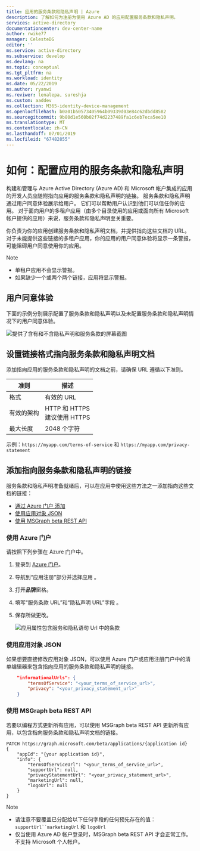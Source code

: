 ```yaml
---
title: 应用的服务条款和隐私声明 | Azure
description: 了解如何为注册为使用 Azure AD 的应用配置服务条款和隐私声明。
services: active-directory
documentationcenter: dev-center-name
author: rwike77
manager: CelesteDG
editor: ''
ms.service: active-directory
ms.subservice: develop
ms.devlang: na
ms.topic: conceptual
ms.tgt_pltfrm: na
ms.workload: identity
ms.date: 05/22/2019
ms.author: ryanwi
ms.reviwer: lenalepa, sureshja
ms.custom: aaddev
ms.collection: M365-identity-device-management
ms.openlocfilehash: b0a01b50573405964b09339d03e84c62dbdd8582
ms.sourcegitcommit: 9b80d1e560b02f74d2237489fa1c6eb7eca5ee10
ms.translationtype: MT
ms.contentlocale: zh-CN
ms.lasthandoff: 07/01/2019
ms.locfileid: "67482855"
---
```

# <a name="how-to-configure-terms-of-service-and-privacy-statement-for-an-app"></a>如何：配置应用的服务条款和隐私声明

构建和管理与 Azure Active Directory (Azure AD) 和 Microsoft 帐户集成的应用的开发人员应随附指向应用的服务条款和隐私声明的链接。 服务条款和隐私声明通过用户同意体验展示给用户。 它们可以帮助用户认识到他们可以信任你的应用。 对于面向用户的多租户应用（由多个目录使用的应用或面向所有 Microsoft 帐户提供的应用）来说，服务条款和隐私声明至关重要。

你负责为你的应用创建服务条款和隐私声明文档，并提供指向这些文档的 URL。 对于未能提供这些链接的多租户应用，你的应用的用户同意体验将显示一条警报，可能阻碍用户同意使用你的应用。

> [!NOTE]
> * 单租户应用不会显示警报。
> * 如果缺少一个或两个两个链接，应用将显示警报。

## <a name="user-consent-experience"></a>用户同意体验

下面的示例分别展示配置了服务条款和隐私声明以及未配置服务条款和隐私声明情况下的用户同意体验。

![提供了含有和不含隐私声明和服务条款的屏幕截图](./media/howto-add-terms-of-service-privacy-statement/user-consent-exp-privacy-statement-terms-service.png)

## <a name="formatting-links-to-the-terms-of-service-and-privacy-statement-documents"></a>设置链接格式指向服务条款和隐私声明文档

添加指向应用的服务条款和隐私声明的文档之前，请确保 URL 遵循以下准则。

| 准则     | 描述                           |
|---------------|---------------------------------------|
| 格式        | 有效的 URL                             |
| 有效的架构 | HTTP 和 HTTPS<br/>建议使用 HTTPS |
| 最大长度    | 2048 个字符                       |

示例：`https://myapp.com/terms-of-service` 和 `https://myapp.com/privacy-statement`

## <a name="adding-links-to-the-terms-of-service-and-privacy-statement"></a>添加指向服务条款和隐私声明的链接

服务条款和隐私声明准备就绪后，可以在应用中使用这些方法之一添加指向这些文档的链接：

* [通过 Azure 门户 添加](#azure-portal)
* [使用应用对象 JSON](#app-object-json)
* [使用 MSGraph beta REST API](#msgraph-beta-rest-api)

### <a name="azure-portal"></a>使用 Azure 门户
请按照下列步骤在 Azure 门户中。

1. 登录到 [Azure 门户](https://portal.azure.com/)。
2. 导航到“应用注册”部分并选择应用  。
3. 打开**品牌**窗格。
4. 填写“服务条款 URL”和“隐私声明 URL”字段   。
5. 保存所做更改。

    ![应用属性包含服务和隐私语句 Url 中的条款](./media/howto-add-terms-of-service-privacy-statement/azure-portal-terms-service-privacy-statement-urls.png)

### <a name="app-object-json"></a>使用应用对象 JSON

如果想要直接修改应用对象 JSON，可以使用 Azure 门户或应用注册门户中的清单编辑器来包含指向应用的服务条款和隐私声明的链接。

```json
    "informationalUrls": { 
        "termsOfService": "<your_terms_of_service_url>", 
        "privacy": "<your_privacy_statement_url>" 
    }
```

### <a name="msgraph-beta-rest-api"></a>使用 MSGraph beta REST API

若要以编程方式更新所有应用，可以使用 MSGraph beta REST API 更新所有应用，以包含指向服务条款和隐私声明文档的链接。

```
PATCH https://graph.microsoft.com/beta/applications/{application id}
{ 
    "appId": "{your application id}", 
    "info": { 
        "termsOfServiceUrl": "<your_terms_of_service_url>", 
        "supportUrl": null, 
        "privacyStatementUrl": "<your_privacy_statement_url>", 
        "marketingUrl": null, 
        "logoUrl": null 
    }
}
```

> [!NOTE]
> * 请注意不要覆盖已分配给以下任何字段的任何预先存在的值：`supportUrl``marketingUrl` 和 `logoUrl`
> * 仅当使用 Azure AD 帐户登录时，MSGraph beta REST API 才会正常工作。 不支持 Microsoft 个人帐户。
